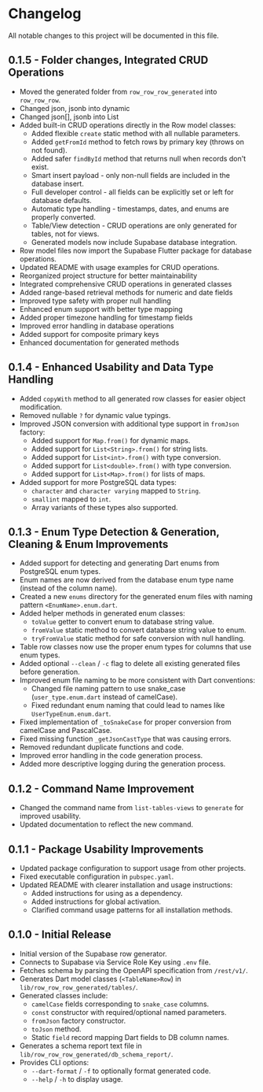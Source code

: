 # Changelog

All notable changes to this project will be documented in this file.

## 0.1.5 - Folder changes, Integrated CRUD Operations

*   Moved the generated folder from `row_row_row_generated` into `row_row_row`.
*   Changed json, jsonb into dynamic
*   Changed json[], jsonb into List<dynamic>
*   Added built-in CRUD operations directly in the Row model classes:
    *   Added flexible `create` static method with all nullable parameters.
    *   Added `getFromId` method to fetch rows by primary key (throws on not found).
    *   Added safer `findById` method that returns null when records don't exist.
    *   Smart insert payload - only non-null fields are included in the database insert.
    *   Full developer control - all fields can be explicitly set or left for database defaults.
    *   Automatic type handling - timestamps, dates, and enums are properly converted.
    *   Table/View detection - CRUD operations are only generated for tables, not for views.
    *   Generated models now include Supabase database integration.
*   Row model files now import the Supabase Flutter package for database operations.
*   Updated README with usage examples for CRUD operations.
*   Reorganized project structure for better maintainability
*   Integrated comprehensive CRUD operations in generated classes
*   Added range-based retrieval methods for numeric and date fields
*   Improved type safety with proper null handling
*   Enhanced enum support with better type mapping
*   Added proper timezone handling for timestamp fields
*   Improved error handling in database operations
*   Added support for composite primary keys
*   Enhanced documentation for generated methods

## 0.1.4 - Enhanced Usability and Data Type Handling

*   Added `copyWith` method to all generated row classes for easier object modification.
*   Removed nullable `?` for dynamic value typings.
*   Improved JSON conversion with additional type support in `fromJson` factory:
    *   Added support for `Map.from()` for dynamic maps.
    *   Added support for `List<String>.from()` for string lists.
    *   Added support for `List<int>.from()` with type conversion.
    *   Added support for `List<double>.from()` with type conversion.
    *   Added support for `List<Map>.from()` for lists of maps.
*   Added support for more PostgreSQL data types:
    *   `character` and `character varying` mapped to `String`.
    *   `smallint` mapped to `int`.
    *   Array variants of these types also supported.

## 0.1.3 - Enum Type Detection & Generation, Cleaning & Enum Improvements

*   Added support for detecting and generating Dart enums from PostgreSQL enum types.
*   Enum names are now derived from the database enum type name (instead of the column 
name).
*   Created a new `enums` directory for the generated enum files with naming pattern 
`<EnumName>.enum.dart`.
*   Added helper methods in generated enum classes:
    *   `toValue` getter to convert enum to database string value.
    *   `fromValue` static method to convert database string value to enum.
    *   `tryFromValue` static method for safe conversion with null handling.
*   Table row classes now use the proper enum types for columns that use enum types.
*   Added optional `--clean` / `-c` flag to delete all existing generated files before generation.
*   Improved enum file naming to be more consistent with Dart conventions:
    *   Changed file naming pattern to use snake_case (`user_type.enum.dart` instead of camelCase).
    *   Fixed redundant enum naming that could lead to names like `UserTypeEnum.enum.dart`.
*   Fixed implementation of `_toSnakeCase` for proper conversion from camelCase and PascalCase.
*   Fixed missing function `_getJsonCastType` that was causing errors.
*   Removed redundant duplicate functions and code.
*   Improved error handling in the code generation process.
*   Added more descriptive logging during the generation process.

## 0.1.2 - Command Name Improvement

*   Changed the command name from `list-tables-views` to `generate` for improved usability.
*   Updated documentation to reflect the new command.

## 0.1.1 - Package Usability Improvements

*   Updated package configuration to support usage from other projects.
*   Fixed executable configuration in `pubspec.yaml`.
*   Updated README with clearer installation and usage instructions:
    *   Added instructions for using as a dependency.
    *   Added instructions for global activation.
    *   Clarified command usage patterns for all installation methods.

## 0.1.0 - Initial Release

*   Initial version of the Supabase row generator.
*   Connects to Supabase via Service Role Key using `.env` file.
*   Fetches schema by parsing the OpenAPI specification from `/rest/v1/`.
*   Generates Dart model classes (`<TableName>Row`) in `lib/row_row_row_generated/tables/`.
*   Generated classes include:
    *   `camelCase` fields corresponding to `snake_case` columns.
    *   `const` constructor with required/optional named parameters.
    *   `fromJson` factory constructor.
    *   `toJson` method.
    *   Static `field` record mapping Dart fields to DB column names.
*   Generates a schema report text file in `lib/row_row_row_generated/db_schema_report/`.
*   Provides CLI options:
    *   `--dart-format` / `-f` to optionally format generated code.
    *   `--help` / `-h` to display usage.
